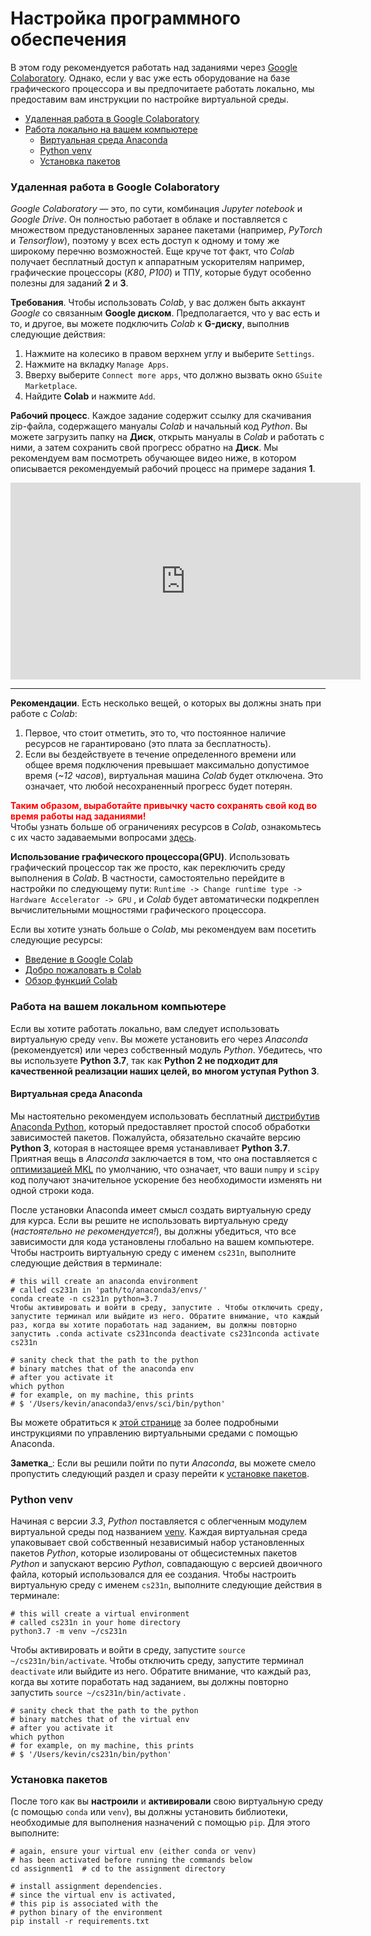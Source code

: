<!--
.. title: Настройка программного обеспечения 
.. slug: software-setup
.. date: 2025-03-01 19:42:16 UTC+03:00
.. tags: 
.. category: 
.. link: 
.. description: 
.. type: text
.. has_math: true
-->

# Настройка программного обеспечения  
  
В этом году рекомендуется работать над заданиями через [Google Colaboratory](https://colab.research.google.com/). Однако, если у вас уже есть оборудование на базе графического процессора и вы предпочитаете работать локально, мы предоставим вам инструкции по настройке виртуальной среды.
- [Удаленная работа в Google Colaboratory]()
- [Работа локально на вашем компьютере]()
    - [Виртуальная среда Anaconda]()
    - [Python venv]()
    - [Установка пакетов]()
  
  
### Удаленная работа в Google Colaboratory  
  
*Google Colaboratory* — это, по сути, комбинация *Jupyter notebook* и *Google Drive*. Он полностью работает в облаке и поставляется с множеством предустановленных заранее пакетами (например, *PyTorch* и *Tensorflow*), поэтому у всех есть доступ к одному и тому же широкому перечню возможностей. Еще круче тот факт, что *Colab* получает бесплатный доступ к аппаратным ускорителям например, графические процессоры (*K80*, *P100*) и ТПУ, которые будут особенно полезны для заданий **2** и **3**.  
  
__Требования__. Чтобы использовать *Colab*, у вас должен быть аккаунт *Google* со связанным **Google диском**. Предполагается, что у вас есть и то, и другое, вы можете подключить *Colab* к **G-диску**, выполнив следующие действия:

1. Нажмите на колесико в правом верхнем углу и выберите `Settings`.
2. Нажмите на вкладку `Manage Apps`.
3. Вверху выберите `Connect more apps`, что должно вызвать окно `GSuite Marketplace`. 
4. Найдите __Colab__ и нажмите `Add`.
 

__Рабочий процесс__. Каждое задание содержит ссылку для скачивания zip-файла, содержащего мануалы *Colab* и начальный код *Python*. Вы можете загрузить папку на **Диск**, открыть мануалы в *Colab* и работать с ними, а затем сохранить свой прогресс обратно на **Диск**. Мы рекомендуем вам посмотреть обучающее видео ниже, в котором описывается рекомендуемый рабочий процесс на примере задания **1**.  
  
<iframe style="display: block; margin: auto;" width="560" height="315" src="https://www.youtube.com/embed/DsGd2e9JNH4" title="YouTube video player" frameborder="0" allow="accelerometer; autoplay; clipboard-write; encrypted-media; gyroscope; picture-in-picture" allowfullscreen></iframe>  

--- 
__Рекомендации__. Есть несколько вещей, о которых вы должны знать при работе с *Colab*:
1. Первое, что стоит отметить, это то, что постоянное наличие ресурсов не гарантировано (это плата за бесплатность).
2. Если вы бездействуете в течение определенного времени или общее время подключения превышает максимально допустимое время (*~12 часов*), виртуальная машина *Colab* будет отключена. Это означает, что любой несохраненный прогресс будет потерян. <font color="red"><strong>
  
Таким образом, выработайте привычку часто сохранять свой код во время работы над заданиями! </strong></font>  
Чтобы узнать больше об ограничениях ресурсов в *Colab*, ознакомьтесь с их часто задаваемыми вопросами [здесь](https://research.google.com/colaboratory/faq.html).

__Использование графического процессора(GPU)__. Использовать графический процессор так же просто, как переключить среду выполнения в *Colab*. В частности, самостоятельно перейдите в настройки по следующему пути: `Runtime -> Change runtime type -> Hardware Accelerator -> GPU` , и *Colab* будет автоматически подкреплен вычислительными мощностями графического процессора.  
  
Если вы хотите узнать больше о *Colab*, мы рекомендуем вам посетить следующие ресурсы:
- [Введение в Google Colab](https://www.youtube.com/watch?v=inN8seMm7UI)
- [Добро пожаловать в Colab](https://colab.research.google.com/notebooks/intro.ipynb)
- [Обзор функций Colab](https://colab.research.google.com/notebooks/basic_features_overview.ipynb)  
  

### Работа на вашем локальном компьютере  
  
Если вы хотите работать локально, вам следует использовать виртуальную среду `venv`. Вы можете установить его через *Anaconda* (рекомендуется) или через собственный модуль *Python*. Убедитесь, что вы используете **Python 3.7**, так как __Python 2 не подходит для качественной реализации наших целей, во многом уступая Python 3__.
  
#### Виртуальная среда Anaconda
Мы настоятельно рекомендуем использовать бесплатный [дистрибутив Anaconda Python](https://www.anaconda.com/download/), который предоставляет простой способ обработки зависимостей пакетов. Пожалуйста, обязательно скачайте версию **Python 3**, которая в настоящее время устанавливает **Python 3.7**. Приятная вещь в *Anaconda* заключается в том, что она поставляется с [оптимизацией MKL](https://docs.anaconda.com/mkl-optimizations/) по умолчанию, что означает, что ваши `numpy` и `scipy` код получают значительное ускорение без необходимости изменять ни одной строки кода. 

После установки Anaconda имеет смысл создать виртуальную среду для курса. Если вы решите не использовать виртуальную среду (*настоятельно не рекомендуется!*), вы должны убедиться, что все зависимости для кода установлены глобально на вашем компьютере. Чтобы настроить виртуальную среду с именем `cs231n`, выполните следующие действия в терминале:  
  
```
# this will create an anaconda environment
# called cs231n in 'path/to/anaconda3/envs/'
conda create -n cs231n python=3.7
Чтобы активировать и войти в среду, запустите . Чтобы отключить среду, запустите терминал или выйдите из него. Обратите внимание, что каждый раз, когда вы хотите поработать над заданием, вы должны повторно запустить .conda activate cs231nconda deactivate cs231nconda activate cs231n

# sanity check that the path to the python
# binary matches that of the anaconda env
# after you activate it
which python
# for example, on my machine, this prints
# $ '/Users/kevin/anaconda3/envs/sci/bin/python'
``` 
  
  
Вы можете обратиться к [этой странице](https://docs.conda.io/projects/conda/en/latest/user-guide/tasks/manage-environments.html) за более подробными инструкциями по управлению виртуальными средами с помощью Anaconda.  
  
__Заметка___: Если вы решили пойти по пути *Anaconda*, вы можете смело пропустить следующий раздел и сразу перейти к [установке пакетов](https://cs231n.github.io/setup-instructions/#installing-packages).  
  
### Python venv  
  
Начиная с версии *3.3*, *Python* поставляется с облегченным модулем виртуальной среды под названием [venv](https://docs.python.org/3/library/venv.html). Каждая виртуальная среда упаковывает свой собственный независимый набор установленных пакетов *Python*, которые изолированы от общесистемных пакетов *Python* и запускают версию *Python*, совпадающую с версией двоичного файла, который использовался для ее создания. Чтобы настроить виртуальную среду с именем `cs231n`, выполните следующие действия в терминале:  

  
 
```
# this will create a virtual environment
# called cs231n in your home directory
python3.7 -m venv ~/cs231n
``` 
  
  
Чтобы активировать и войти в среду, запустите `source ~/cs231n/bin/activate`. Чтобы отключить среду, запустите терминал `deactivate` или выйдите из него. Обратите внимание, что каждый раз, когда вы хотите поработать над заданием, вы должны повторно запустить `source ~/cs231n/bin/activate` . 
  
```
# sanity check that the path to the python
# binary matches that of the virtual env
# after you activate it
which python
# for example, on my machine, this prints
# $ '/Users/kevin/cs231n/bin/python'
```
  
  
### Установка пакетов  
  
После того как вы __настроили__ и __активировали__ свою виртуальную среду (с помощью `conda` или `venv`), вы должны установить библиотеки, необходимые для выполнения назначений с помощью `pip`. Для этого выполните:  
  
  
```
# again, ensure your virtual env (either conda or venv)
# has been activated before running the commands below
cd assignment1  # cd to the assignment directory

# install assignment dependencies.
# since the virtual env is activated,
# this pip is associated with the
# python binary of the environment
pip install -r requirements.txt  
```
